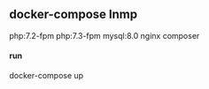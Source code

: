 ## docker-compose lnmp

php:7.2-fpm 
php:7.3-fpm
mysql:8.0
nginx
composer


#### run
docker-compose up 